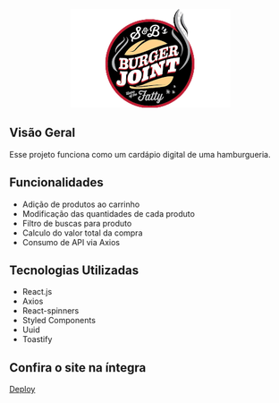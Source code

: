 <div align="center">
    <img src="./src/assets/burguer-logo-1.png" alt="Burguer Joint Logo" />
</div>

## Visão Geral

Esse projeto funciona como um cardápio digital de uma hamburgueria.

## Funcionalidades

- Adição de produtos ao carrinho
- Modificação das quantidades de cada produto
- Filtro de buscas para produto
- Calculo do valor total da compra
- Consumo de API via Axios

## Tecnologias Utilizadas
- React.js
- Axios
- React-spinners
- Styled Components
- Uuid
- Toastify

## Confira o site na íntegra
<a href="https://burguer-joint.vercel.app/" target="_blank">Deploy</a>
